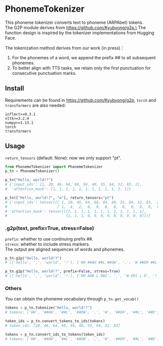 # **PhonemeTokenizer**
This phoneme tokenizer converts text to phoneme (ARPAbet) tokens.\
The G2P module derives from https://github.com/Kyubyong/g2p.\
The function design is inspired by the tokenizer implementations from Hugging Face.

The tokenization method derives from our work (in press)：
1. For the phonemes of a word, we append the prefix ## to all subsequent phonemes.
2. To better align with TTS tasks, we retain only the first punctuation for consecutive punctuation marks.

## Install
Requirements can be found in https://github.com/Kyubyong/g2p, `torch` and `transformers` are also needed:
```
inflect>=0.3.1
nltk>=3.2.4
numpy>=1.13.1
torch
transformers
```

## Usage
`return_tensors` (default: None): now we only support "pt".
```python
from PhonemeTokenizer import PhonemeTokenizer
p_tn = PhonemeTokenizer()

p_tn("Hello, world!?")
# {'input_ids': [1, 20, 46, 64, 68, 94, 40, 55, 64, 52, 83, 2],
#  'attention_mask': [1, 1, 1, 1, 1, 1, 1, 1, 1, 1, 1, 1]}

p_tn(["Hello, world!?", "α"], return_tensors="pt")
# {'input_ids': tensor([[ 1, 20, 46, 64, 68, 94, 40, 55, 64, 52, 83,  2],
#                       [ 1,  4,  2,  0,  0,  0,  0,  0,  0,  0,  0,  0]]),
# 'attention_mask': tensor([[1, 1, 1, 1, 1, 1, 1, 1, 1, 1, 1, 1],
#                           [1, 1, 1, 0, 0, 0, 0, 0, 0, 0, 0, 0]])}
```

### .g2p(text, prefix=True, stress=False)
`prefix`: whether to use continuing prefix ##.\
`stress`: whether to include stress markers.\
The output are aligned sequences of words and phonemes.
```python
p_tn.g2p("Hello, world!?")
# (['hello', ',', 'world', '!'], ['HH ##AH ##L ##OW', ',', 'W ##ER ##L ##D', '!'])

p_tn.g2p("Hello, world!?", prefix=False, stress=True)
# (['hello', ',', 'world', '!'], ['HH AH0 L OW1', ',', 'W ER1 L D', '!'])
```

### Others
You can obtain the phoneme vocabulary through `p_tn.get_vocab()`
```python
tokens = p_tn.tokenize("Hello, world!?")
# tokens: ['HH', '##AH', '##L', '##OW', ',', 'W', '##ER', '##L', '##D', '!']

token_ids = p_tn.convert_tokens_to_ids(tokens)
# token_ids: [20, 46, 64, 68, 94, 40, 55, 64, 52, 83]

tokens = p_tn.convert_ids_to_tokens(token_ids)
# tokens: ['HH', '##AH', '##L', '##OW', ',', 'W', '##ER', '##L', '##D', '!']
```